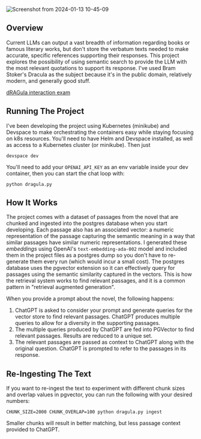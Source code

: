 ![Screenshot from 2024-01-13 10-45-09](https://github.com/SpaceFozzy/dRAGula/assets/10606414/5c456bcf-f718-4fcf-bc3b-75b144305717)

## Overview
Current LLMs can output a vast breadth of information regarding books or famous literary works, but don't store the verbatum texts needed to make accurate, specific references supporting their responses. This project explores the possibility of using semantic search to provide the LLM with the most relevant quotations to support its response. I've used Bram Stoker's Dracula as the subject because it's in the public domain, relatively modern, and generally good stuff.

[dRAGula interaction exam](https://github.com/SpaceFozzy/dRAGula/assets/10606414/7145fe7b-f8e6-4c81-b339-06f4a53da9c0)

## Running The Project
I've been developing the project using Kubernetes (minikube) and Devspace to make orchestrating the containers easy while staying focusing on k8s resources. You'll need to have Helm and Devspace installed, as well as access to a Kubernetes cluster (or minikube). Then just

`devspace dev`

You'll need to add your `OPENAI_API_KEY` as an env variable inside your dev container, then you can start the chat loop with:

`python dragula.py`

## How It Works
The project comes with a dataset of passages from the novel that are chunked and ingested into the postgres database when you start developing. Each passage also has an associated vector: a numeric representation of the passage capturing the semantic meaning in a way that similar passages have similar numeric representations. I generated these _embeddings_ using OpenAI's `text-embedding-ada-002` model and included them in the project files as a postgres dump so you don't have to re-generate them every run (which would incur a small cost). The postgres database uses the pgvector extension so it can effectively query for passages using the semantic similarity captured in the vectors. This is how the retrieval system works to find relevant passages, and it is a common pattern in "retrieval augmented generation".

When you provide a prompt about the novel, the following happens:

1. ChatGPT is asked to consider your prompt and generate queries for the vector store to find relevant passages. ChatGPT produces multiple queries to allow for a diversity in the supporting passages.
2. The multiple queries produced by ChatGPT are fed into PGVector to find relevant passages. Results are reduced to a unique set.
3. The relevant passages are passed as context to ChatGPT along with the original question. ChatGPT is prompted to refer to the passages in its response.


## Re-Ingesting The Text

If you want to re-ingest the text to experiment with different chunk sizes and overlap values in pgvector, you can run the following with your desired numbers:

`CHUNK_SIZE=2000 CHUNK_OVERLAP=100 python dragula.py ingest`

Smaller chunks will result in better matching, but less passage context provided to ChatGPT. 
